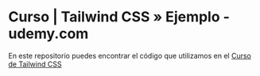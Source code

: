 # Curso | Tailwind CSS » Ejemplo - udemy.com

En este repositorio puedes encontrar el código que utilizamos en
el [Curso de Tailwind CSS](https://ibon.link/cursoTailwindCSS)